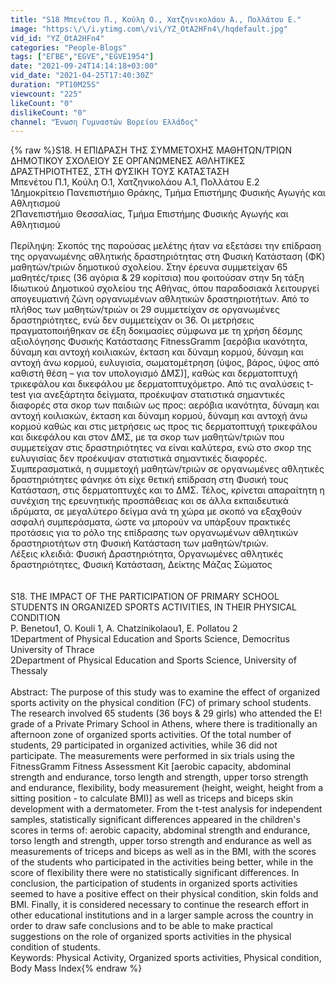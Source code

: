 ```yaml
---
title: "S18 Μπενέτου Π., Κούλη Ο., Χατζηνικολάου Α., Πολλάτου Ε."
image: "https:\/\/i.ytimg.com\/vi\/YZ_OtA2HFn4\/hqdefault.jpg"
vid_id: "YZ_OtA2HFn4"
categories: "People-Blogs"
tags: ["ΕΓΒΕ","EGVE","EGVE1954"]
date: "2021-09-24T14:14:18+03:00"
vid_date: "2021-04-25T17:40:30Z"
duration: "PT10M25S"
viewcount: "225"
likeCount: "0"
dislikeCount: "0"
channel: "Ένωση Γυμναστών Βορείου Ελλάδος"
---
```

{% raw %}S18. Η ΕΠΙΔΡΑΣΗ ΤΗΣ ΣΥΜΜΕΤΟΧΗΣ ΜΑΘΗΤΩΝ/ΤΡΙΩΝ ΔΗΜΟΤΙΚΟΥ ΣΧΟΛΕΙΟΥ ΣΕ ΟΡΓΑΝΩΜΕΝΕΣ ΑΘΛΗΤΙΚΕΣ ΔΡΑΣΤΗΡΙΟΤΗΤΕΣ, ΣΤΗ ΦΥΣΙΚΗ ΤΟΥΣ ΚΑΤΑΣΤΑΣΗ<br />Μπενέτου Π.1, Κούλη Ο.1, Χατζηνικολάου Α.1, Πολλάτου Ε.2<br />1Δημοκρίτειο Πανεπιστήμιο Θράκης, Τμήμα Επιστήμης Φυσικής Αγωγής και Αθλητισμού<br />2Πανεπιστήμιο Θεσσαλίας, Τμήμα Επιστήμης Φυσικής Αγωγής και Αθλητισμού <br /><br />Περίληψη: Σκοπός της παρούσας μελέτης ήταν να εξετάσει την επίδραση της οργανωμένης αθλητικής δραστηριότητας στη Φυσική Κατάσταση (ΦΚ) μαθητών/τριών δημοτικού σχολείου. Στην έρευνα συμμετείχαν 65 μαθητές/τριες (36 αγόρια &amp; 29 κορίτσια) που φοιτούσαν στην 5η τάξη Ιδιωτικού Δημοτικού σχολείου της Αθήνας, όπου παραδοσιακά λειτουργεί απογευματινή ζώνη οργανωμένων αθλητικών δραστηριοτήτων. Από το πλήθος των μαθητών/τριών οι 29 συμμετείχαν σε οργανωμένες δραστηριότητες, ενώ δεν συμμετείχαν οι 36. Οι μετρήσεις πραγματοποιήθηκαν σε έξη δοκιμασίες σύμφωνα με τη χρήση δέσμης αξιολόγησης Φυσικής Κατάστασης FitnessGramm [αερόβια ικανότητα, δύναμη και αντοχή κοιλιακών, έκταση και δύναμη κορμού, δύναμη και αντοχή άνω κορμού, ευλυγισία, σωματομέτρηση (ύψος, βάρος, ύψος από καθιστή θέση – για τον υπολογισμό ΔΜΣ)], καθώς και δερματοπτυχή τρικεφάλου και δικεφάλου με δερματοπτυχόμετρο. Από τις αναλύσεις t-test για ανεξάρτητα δείγματα, προέκυψαν στατιστικά σημαντικές διαφορές στα σκορ των παιδιών ως προς: αερόβια ικανότητα, δύναμη και αντοχή κοιλιακών, έκταση και δύναμη κορμού, δύναμη και αντοχή άνω κορμού καθώς και στις μετρήσεις ως προς τις δερματοπτυχή τρικεφάλου και δικεφάλου και στον ΔΜΣ, με τα σκορ των μαθητών/τριών που συμμετείχαν στις δραστηριότητες να είναι καλύτερα, ενώ στο σκορ της ευλυγισίας δεν προέκυψαν στατιστικά σημαντικές διαφορές. Συμπερασματικά, η συμμετοχή μαθητών/τριών σε οργανωμένες αθλητικές δραστηριότητες φάνηκε ότι είχε θετική επίδραση στη Φυσική τους Κατάσταση, στις δερματοπτυχές και το ΔΜΣ. Τέλος, κρίνεται απαραίτητη η συνέχιση της ερευνητικής προσπάθειας και σε άλλα εκπαιδευτικά ιδρύματα, σε μεγαλύτερο δείγμα ανά τη χώρα με σκοπό να εξαχθούν ασφαλή συμπεράσματα, ώστε να μπορούν να υπάρξουν πρακτικές προτάσεις για το ρόλο της επίδρασης των οργανωμένων αθλητικών δραστηριοτήτων στη Φυσική Κατάσταση των μαθητών/τριών.<br />Λέξεις κλειδιά: Φυσική Δραστηριότητα, Οργανωμένες αθλητικές δραστηριότητες, Φυσική Κατάσταση, Δείκτης Μάζας Σώματος<br /><br /><br />S18. THE IMPACT OF THE PARTICIPATION OF PRIMARY SCHOOL STUDENTS IN ORGANIZED SPORTS ACTIVITIES, IN THEIR PHYSICAL CONDITION<br />P. Benetou1, O. Kouli 1, A. Chatzinikolaou1, E. Pollatou 2<br />1Department of Physical Education and Sports Science, Democritus University of Thrace<br />2Department of Physical Education and Sports Science, University of Thessaly<br /><br />Abstract: The purpose of this study was to examine the effect of organized sports activity on the physical condition (FC) of primary school students. The research involved 65 students (36 boys &amp; 29 girls) who attended the Ε! grade of a Private Primary School in Athens, where there is traditionally an afternoon zone of organized sports activities. Of the total number of students, 29 participated in organized activities, while 36 did not participate. The measurements were performed in six trials using the FitnessGramm Fitness Assessment Kit [aerobic capacity, abdominal strength and endurance, torso length and strength, upper torso strength and endurance, flexibility, body measurement (height, weight, height from a sitting position - to calculate BMI)] as well as triceps and biceps skin development with a dermatometer. From the t-test analysis for independent samples, statistically significant differences appeared in the children's scores in terms of: aerobic capacity, abdominal strength and endurance, torso length and strength, upper torso strength and endurance as well as measurements of triceps and biceps as well as in the BMI, with the scores of the students who participated in the activities being better, while in the score of flexibility there were no statistically significant differences. In conclusion, the participation of students in organized sports activities seemed to have a positive effect on their physical condition, skin folds and BMI. Finally, it is considered necessary to continue the research effort in other educational institutions and in a larger sample across the country in order to draw safe conclusions and to be able to make practical suggestions on the role of organized sports activities in the physical condition of students.<br />Keywords: Physical Activity, Organized sports activities, Physical condition, Body Mass Index{% endraw %}
